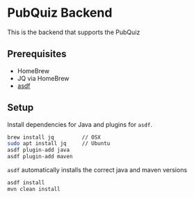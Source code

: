 # PubQuiz Backend
This is the backend that supports the PubQuiz

## Prerequisites

- HomeBrew
- JQ via HomeBrew
- [asdf](https://asdf-vm.com/#/core-manage-asdf-vm)

## Setup

Install dependencies for Java and plugins for `asdf`.

```bash
brew install jq         // OSX
sudo apt install jq     // Ubuntu
asdf plugin-add java
asdf plugin-add maven
```

`asdf` automatically installs the correct java and maven versions

```bash
asdf install
mvn clean install
```
